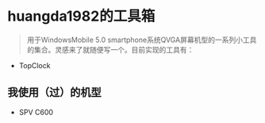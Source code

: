 # huangda1982的工具箱 #
> 用于WindowsMobile 5.0 smartphone系统QVGA屏幕机型的一系列小工具的集合。灵感来了就随便写一个。目前实现的工具有：
  * TopClock

## 我使用（过）的机型 ##
  * SPV C600